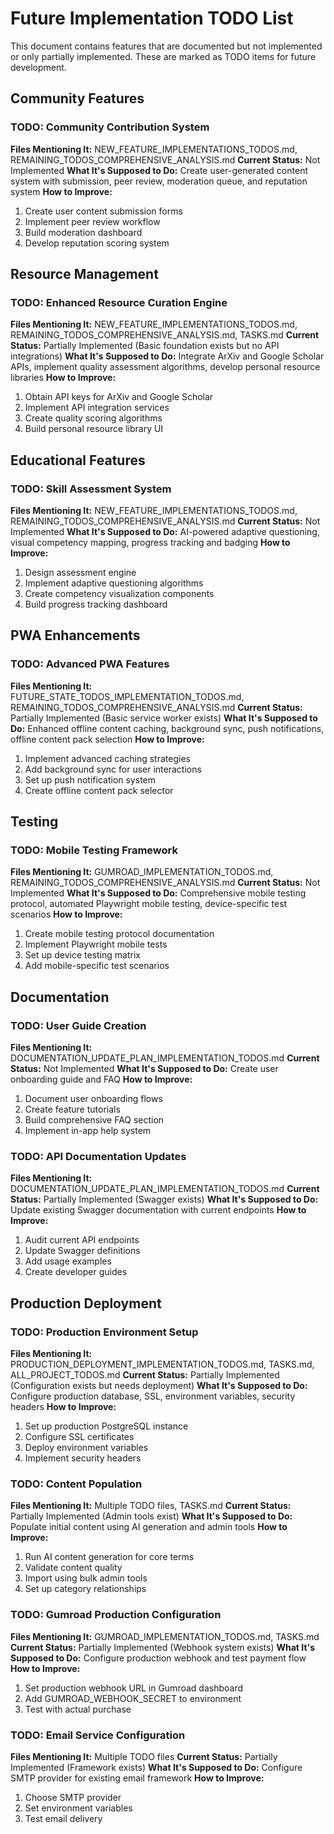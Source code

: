 # Future Implementation TODO List

This document contains features that are documented but not implemented or only partially implemented. These are marked as TODO items for future development.

## Community Features

### TODO: Community Contribution System
**Files Mentioning It:** NEW_FEATURE_IMPLEMENTATIONS_TODOS.md, REMAINING_TODOS_COMPREHENSIVE_ANALYSIS.md
**Current Status:** Not Implemented
**What It's Supposed to Do:** Create user-generated content system with submission, peer review, moderation queue, and reputation system
**How to Improve:**
1. Create user content submission forms
2. Implement peer review workflow
3. Build moderation dashboard
4. Develop reputation scoring system

## Resource Management

### TODO: Enhanced Resource Curation Engine
**Files Mentioning It:** NEW_FEATURE_IMPLEMENTATIONS_TODOS.md, REMAINING_TODOS_COMPREHENSIVE_ANALYSIS.md, TASKS.md
**Current Status:** Partially Implemented (Basic foundation exists but no API integrations)
**What It's Supposed to Do:** Integrate ArXiv and Google Scholar APIs, implement quality assessment algorithms, develop personal resource libraries
**How to Improve:**
1. Obtain API keys for ArXiv and Google Scholar
2. Implement API integration services
3. Create quality scoring algorithms
4. Build personal resource library UI

## Educational Features

### TODO: Skill Assessment System
**Files Mentioning It:** NEW_FEATURE_IMPLEMENTATIONS_TODOS.md, REMAINING_TODOS_COMPREHENSIVE_ANALYSIS.md
**Current Status:** Not Implemented
**What It's Supposed to Do:** AI-powered adaptive questioning, visual competency mapping, progress tracking and badging
**How to Improve:**
1. Design assessment engine
2. Implement adaptive questioning algorithms
3. Create competency visualization components
4. Build progress tracking dashboard

## PWA Enhancements

### TODO: Advanced PWA Features
**Files Mentioning It:** FUTURE_STATE_TODOS_IMPLEMENTATION_TODOS.md, REMAINING_TODOS_COMPREHENSIVE_ANALYSIS.md
**Current Status:** Partially Implemented (Basic service worker exists)
**What It's Supposed to Do:** Enhanced offline content caching, background sync, push notifications, offline content pack selection
**How to Improve:**
1. Implement advanced caching strategies
2. Add background sync for user interactions
3. Set up push notification system
4. Create offline content pack selector

## Testing

### TODO: Mobile Testing Framework
**Files Mentioning It:** GUMROAD_IMPLEMENTATION_TODOS.md, REMAINING_TODOS_COMPREHENSIVE_ANALYSIS.md
**Current Status:** Not Implemented
**What It's Supposed to Do:** Comprehensive mobile testing protocol, automated Playwright mobile testing, device-specific test scenarios
**How to Improve:**
1. Create mobile testing protocol documentation
2. Implement Playwright mobile tests
3. Set up device testing matrix
4. Add mobile-specific test scenarios

## Documentation

### TODO: User Guide Creation
**Files Mentioning It:** DOCUMENTATION_UPDATE_PLAN_IMPLEMENTATION_TODOS.md
**Current Status:** Not Implemented
**What It's Supposed to Do:** Create user onboarding guide and FAQ
**How to Improve:**
1. Document user onboarding flows
2. Create feature tutorials
3. Build comprehensive FAQ section
4. Implement in-app help system

### TODO: API Documentation Updates
**Files Mentioning It:** DOCUMENTATION_UPDATE_PLAN_IMPLEMENTATION_TODOS.md
**Current Status:** Partially Implemented (Swagger exists)
**What It's Supposed to Do:** Update existing Swagger documentation with current endpoints
**How to Improve:**
1. Audit current API endpoints
2. Update Swagger definitions
3. Add usage examples
4. Create developer guides

## Production Deployment

### TODO: Production Environment Setup
**Files Mentioning It:** PRODUCTION_DEPLOYMENT_IMPLEMENTATION_TODOS.md, TASKS.md, ALL_PROJECT_TODOS.md
**Current Status:** Partially Implemented (Configuration exists but needs deployment)
**What It's Supposed to Do:** Configure production database, SSL, environment variables, security headers
**How to Improve:**
1. Set up production PostgreSQL instance
2. Configure SSL certificates
3. Deploy environment variables
4. Implement security headers

### TODO: Content Population
**Files Mentioning It:** Multiple TODO files, TASKS.md
**Current Status:** Partially Implemented (Admin tools exist)
**What It's Supposed to Do:** Populate initial content using AI generation and admin tools
**How to Improve:**
1. Run AI content generation for core terms
2. Validate content quality
3. Import using bulk admin tools
4. Set up category relationships

### TODO: Gumroad Production Configuration
**Files Mentioning It:** GUMROAD_IMPLEMENTATION_TODOS.md, TASKS.md
**Current Status:** Partially Implemented (Webhook system exists)
**What It's Supposed to Do:** Configure production webhook and test payment flow
**How to Improve:**
1. Set production webhook URL in Gumroad dashboard
2. Add GUMROAD_WEBHOOK_SECRET to environment
3. Test with actual purchase

### TODO: Email Service Configuration
**Files Mentioning It:** Multiple TODO files
**Current Status:** Partially Implemented (Framework exists)
**What It's Supposed to Do:** Configure SMTP provider for existing email framework
**How to Improve:**
1. Choose SMTP provider
2. Set environment variables
3. Test email delivery